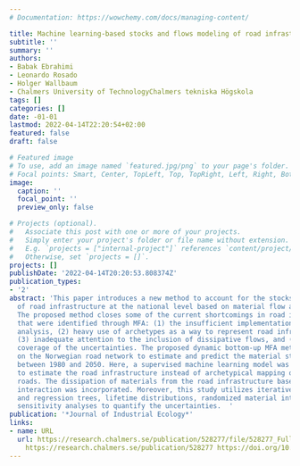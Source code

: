 ```yaml
---
# Documentation: https://wowchemy.com/docs/managing-content/

title: Machine learning-based stocks and flows modeling of road infrastructure
subtitle: ''
summary: ''
authors:
- Babak Ebrahimi
- Leonardo Rosado
- Holger Wallbaum
- Chalmers University of TechnologyChalmers tekniska Högskola
tags: []
categories: []
date: -01-01
lastmod: 2022-04-14T22:20:54+02:00
featured: false
draft: false

# Featured image
# To use, add an image named `featured.jpg/png` to your page's folder.
# Focal points: Smart, Center, TopLeft, Top, TopRight, Left, Right, BottomLeft, Bottom, BottomRight.
image:
  caption: ''
  focal_point: ''
  preview_only: false

# Projects (optional).
#   Associate this post with one or more of your projects.
#   Simply enter your project's folder or file name without extension.
#   E.g. `projects = ["internal-project"]` references `content/project/deep-learning/index.md`.
#   Otherwise, set `projects = []`.
projects: []
publishDate: '2022-04-14T20:20:53.808374Z'
publication_types:
- '2'
abstract: 'This paper introduces a new method to account for the stocks and flows
  of road infrastructure at the national level based on material flow accounting (MFA).
  The proposed method closes some of the current shortcomings in road infrastructures
  that were identified through MFA: (1) the insufficient implementation of prospective
  analysis, (2) heavy use of archetypes as a way to represent road infrastructure,
  (3) inadequate attention to the inclusion of dissipative flows, and (4) limited
  coverage of the uncertainties. The proposed dynamic bottom-up MFA method was tested
  on the Norwegian road network to estimate and predict the material stocks and flows
  between 1980 and 2050. Here, a supervised machine learning model was introduced
  to estimate the road infrastructure instead of archetypical mapping of different
  roads. The dissipation of materials from the road infrastructure based on tire-pavement
  interaction was incorporated. Moreover, this study utilizes iterative classified
  and regression trees, lifetime distributions, randomized material intensities, and
  sensitivity analyses to quantify the uncertainties.  '
publication: '*Journal of Industrial Ecology*'
links:
- name: URL
  url: https://research.chalmers.se/publication/528277/file/528277_Fulltext.pdf FULLTEXT
    https://research.chalmers.se/publication/528277 https://doi.org/10.1111/jiec.13232
---
```

